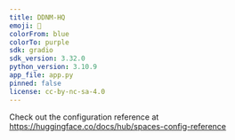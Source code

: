 ```yaml
---
title: DDNM-HQ
emoji: 👀
colorFrom: blue
colorTo: purple
sdk: gradio
sdk_version: 3.32.0
python_version: 3.10.9
app_file: app.py
pinned: false
license: cc-by-nc-sa-4.0
---
```


Check out the configuration reference at https://huggingface.co/docs/hub/spaces-config-reference
